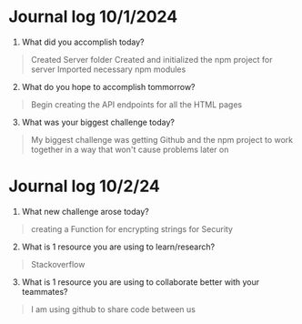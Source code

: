 # Journal log 10/1/2024

1. What did you accomplish today?
> Created Server folder
> Created and initialized the npm project for server
> Imported necessary npm modules

2. What do you hope to accomplish tommorrow?
> Begin creating the API endpoints for all the HTML pages

3. What was your biggest challenge today?
> My biggest challenge was getting Github and the npm project to work together in a way that won't cause problems later on

# Journal log 10/2/24

1. What new challenge arose today?
> creating a Function for encrypting strings for Security

2. What is 1 resource you are using to learn/research?
> Stackoverflow

3. What is 1 resource you are using to collaborate better with your teammates?
> I am using github to share code between us